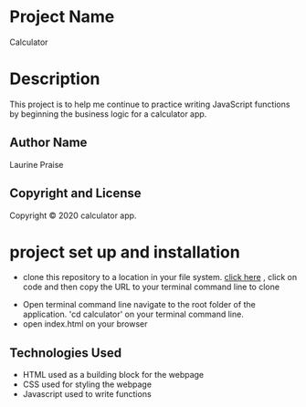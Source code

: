 # Project Name
Calculator
# Description
This project is to help me continue to practice writing JavaScript functions by beginning the business logic for a calculator app.
## Author Name
Laurine Praise
## Copyright and License
Copyright © 2020 calculator app.
# project set up and installation 
* clone this repository to a location in your file system. [click here](https://github.com/praise-laurine/calculator) , click on code and then copy the URL to your terminal command line to clone
- Open terminal command line navigate to the root folder of the application. 'cd calculator' on your terminal command line.
- open index.html on your browser
## Technologies Used
- HTML used as a building block for the webpage
- CSS used for styling the webpage
- Javascript used to write functions